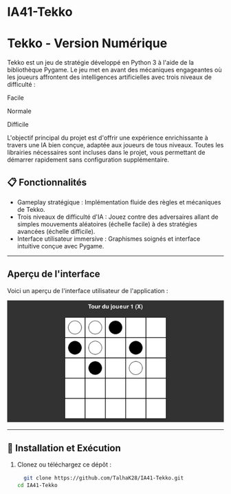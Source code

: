 # IA41-Tekko

# Tekko - Version Numérique

Tekko est un jeu de stratégie développé en Python 3 à l'aide de la bibliothèque Pygame. Le jeu met en avant des mécaniques engageantes où les joueurs affrontent des intelligences artificielles avec trois niveaux de difficulté :

Facile

Normale

Difficile

L'objectif principal du projet est d'offrir une expérience enrichissante à travers une IA bien conçue, adaptée aux joueurs de tous niveaux.
Toutes les librairies nécessaires sont incluses dans le projet, vous permettant de démarrer rapidement sans configuration supplémentaire.

## 📋 Fonctionnalités

- Gameplay stratégique : Implémentation fluide des règles et mécaniques de Tekko.
- Trois niveaux de difficulté d'IA : Jouez contre des adversaires allant de simples mouvements aléatoires (échelle facile) à des stratégies avancées (échelle difficile).
- Interface utilisateur immersive : Graphismes soignés et interface intuitive conçue avec Pygame.

---

## Aperçu de l'interface

Voici un aperçu de l'interface utilisateur de l'application :

![Aperçu de l'interface](Interface.png)

---

## 🚀 Installation et Exécution

1. Clonez ou téléchargez ce dépôt :
   ```bash
     git clone https://github.com/TalhaK28/IA41-Tekko.git
   cd IA41-Tekko
